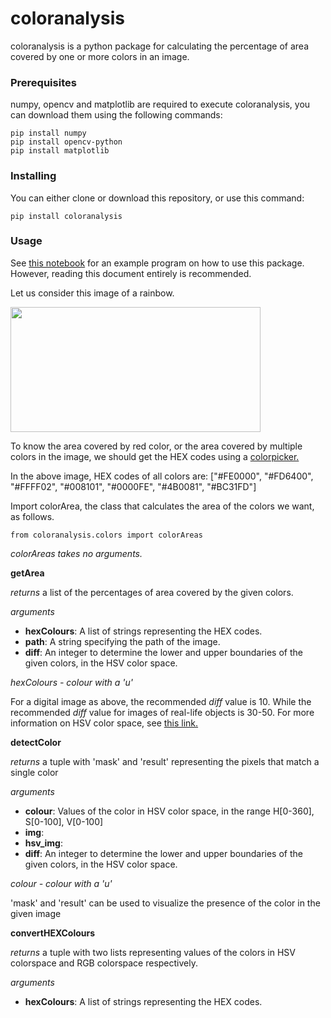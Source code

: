 # **coloranalysis**
coloranalysis is a python package for calculating the percentage of area covered by one or more colors in an image.

### **Prerequisites**
numpy, opencv and matplotlib are required to execute coloranalysis, you can download them using the following commands:
```
pip install numpy
pip install opencv-python
pip install matplotlib
```

### **Installing**
You can either clone or download this repository, or use this command:
```
pip install coloranalysis
```

### **Usage**

See [this notebook](https://github.com/sravyadhulipala/coloranalysis/blob/master/example/colorAreasExample.ipynb) for an example program on how to use this package. However, reading this document entirely is recommended.

Let us consider this image of a rainbow. 

<img src=https://github.com/sravyadhulipala/coloranalysis/blob/master/example/IPTestRainbow.jpg width="400" height="200">

To know the area covered by red color, or the area covered by multiple colors in the image, we should get the HEX codes using a [colorpicker.](https://imagecolorpicker.com/)

In the above image, HEX codes of all colors are: ["#FE0000", "#FD6400", "#FFFF02", "#008101", "#0000FE", "#4B0081", "#BC31FD"]

Import colorArea, the class that calculates the area of the colors we want, as follows. 
```
from coloranalysis.colors import colorAreas
```
*colorAreas takes no arguments.*

**getArea** 

*returns* a list of the percentages of area covered by the given colors.

*arguments* 

- **hexColours**: A list of strings representing the HEX codes.
- **path**: A string specifying the path of the image.
- **diff**: An integer to determine the lower and upper boundaries of the given colors, in the HSV color space.

*hexColours - colour with a 'u'*

For a digital image as above, the recommended *diff* value is 10. While the recommended *diff* value for images of real-life objects is 30-50. 
For more information on HSV color space, see [this link.](https://www.linuxtopia.org/online_books/graphics_tools/gimp_advanced_guide/gimp_guide_node51.html)

**detectColor**

*returns* a tuple with 'mask' and 'result' representing the pixels that match a single color

*arguments*
- **colour**: Values of the color in HSV color space, in the range H[0-360], S[0-100], V[0-100]
- **img**:
- **hsv_img**: 
- **diff**: An integer to determine the lower and upper boundaries of the given colors, in the HSV color space.

*colour - colour with a 'u'*

'mask' and 'result' can be used to visualize the presence of the color in the given image

**convertHEXColours**

*returns* a tuple with two lists representing values of the colors in HSV colorspace and RGB colorspace respectively.

*arguments* 
- **hexColours**: A list of strings representing the HEX codes.
